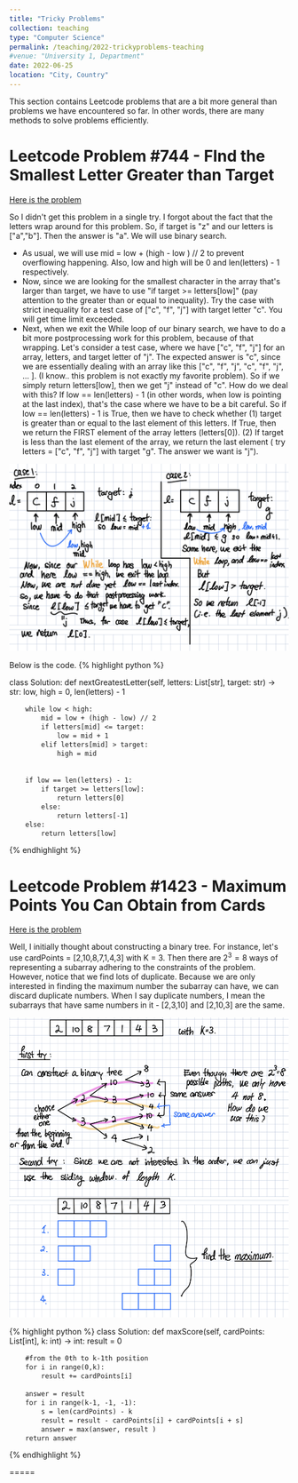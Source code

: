 ```yaml
---
title: "Tricky Problems"
collection: teaching
type: "Computer Science"
permalink: /teaching/2022-trickyproblems-teaching
#venue: "University 1, Department"
date: 2022-06-25
location: "City, Country"
---
```


This section contains Leetcode problems that are a bit more general than problems we have encountered so far.  In other words, there are many methods to solve problems efficiently.  

Leetcode Problem #744 - FInd the Smallest Letter Greater than Target 
=====

[Here is the problem](https://leetcode.com/problems/find-smallest-letter-greater-than-target/)

So I didn't get this problem in a single try.  I forgot about the fact that the letters wrap around for this problem.  So, if target is "z" and our letters is ["a","b"].  Then the answer is "a".  We will use binary search. 
- As usual, we will use mid = low + (high - low ) // 2 to prevent overflowing happening. Also, low and high will be 0 and len(letters) - 1 respectively. 
- Now, since we are looking for the smallest character in the array that's larger than target, we have to use "if target >= letters[low]" (pay attention to the greater than or equal to inequality). Try the case with strict inequality for a test case of ["c", "f", "j"] with target letter "c".  You will get time limit exceeded. 
- Next, when we exit the While loop of our binary search, we have to do a bit more postprocessing work for this problem, because of that wrapping. Let's consider a test case, where we have ["c", "f", "j"] for an array, letters, and target letter of "j".  The expected answer is "c", since we are essentially dealing with an array like this ["c", "f", "j", "c", "f", "j", ... ].  (I know.. this problem is not exactly my favorite problem).  So if we simply return letters[low], then we get "j" instead of "c".  How do we deal with this?  If low == len(letters) - 1 (in other words, when low is pointing at the last index), that's the case where we have to be a bit careful. So if low == len(letters) - 1 is True, then we have to check whether (1) target is greater than or equal to the last element of this letters.  If True, then we return the FIRST element of the array letters (letters[0]).  (2) If target is less than the last element of the array, we return the last element ( try letters = ["c", "f", "j"] with target "g".  The answer we want is "j"). 

![Visual Solution Leetcode 744](/images/Leetcode744.jpeg)

Below is the code. 
{% highlight python %}

class Solution:
    def nextGreatestLetter(self, letters: List[str], target: str) -> str:
        low, high = 0, len(letters) - 1
        
        while low < high: 
            mid = low + (high - low) // 2
            if letters[mid] <= target:
                low = mid + 1
            elif letters[mid] > target:
                high = mid

                
        if low == len(letters) - 1:
            if target >= letters[low]:
                return letters[0]
            else:
                return letters[-1]
        else:
            return letters[low]
        

{% endhighlight %} 

Leetcode Problem #1423 - Maximum Points You Can Obtain from Cards 
=====
[Here is the problem](https://leetcode.com/problems/maximum-points-you-can-obtain-from-cards/)

Well, I initially thought about constructing a binary tree. For instance, let's use cardPoints = [2,10,8,7,1,4,3] with K = 3.  Then there are $2^3 = 8$ ways of representing a subarray adhering to the constraints of the problem.  However, notice that we find lots of duplicate.  Because we are only interested in finding the maximum number the subarray can have, we can discard duplicate numbers.  When I say duplicate numbers, I mean the subarrays that have same numbers in it - [2,3,10] and [2,10,3] are the same. 

![Visual Solution Leetcode 1423](/images/Leetcode1423.jpeg)

{% highlight python %}
class Solution:
    def maxScore(self, cardPoints: List[int], k: int) -> int:
        result = 0 
        
        #from the 0th to k-1th position
        for i in range(0,k):
            result += cardPoints[i]
        
        answer = result 
        for i in range(k-1, -1, -1):
            s = len(cardPoints) - k 
            result = result - cardPoints[i] + cardPoints[i + s]
            answer = max(answer, result )
        return answer         
{% endhighlight %} 

=====
